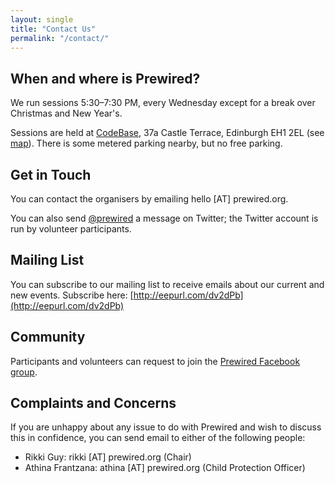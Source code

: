 ```yaml
---
layout: single
title: "Contact Us"
permalink: "/contact/"
---
```

## When and where is Prewired?

We run sessions 5:30&ndash;7:30 PM, every Wednesday except for a break over Christmas and New Year's.

Sessions are held at [CodeBase](http://thisiscodebase.com), 37a Castle Terrace, Edinburgh EH1 2EL (see [map](https://www.google.co.uk/maps/place/CodeBase/@55.946414,-3.200923,15z/data=!4m2!3m1!1s0x0:0x5727e05b4321b9f6?sa=X&ei=wNayVLb3KsLP7QbmmYGIBA&ved=0CHQQ_BIwDg)). There is some metered parking nearby, but no free parking.

## Get in Touch

You can contact the organisers by emailing hello [AT] prewired.org.

You can also send [@prewired](http://twitter.com/prewired) a message on Twitter; the Twitter account is run by volunteer participants.


## Mailing List

You can subscribe to our mailing list to receive emails about our current and new events. Subscribe here: [http://eepurl.com/dv2dPb](http://eepurl.com/dv2dPb)

## Community

Participants and volunteers can request to join the [Prewired Facebook group](https://www.facebook.com/groups/prewired).

<!-- We also have an IRC channel (server: irc.imaginarynet.uk, channel: #prewired); you'll need to ask a volunteer for the password. -->

<!-- ## Volunteers

Volunteers can ask for an invite to the `#volunteers` channel on the [Slack](https://slack.com) Prewired team &mdash; this is where we post announcements, etc that might interest volunteers and occasional reminders about sessions. Volunteers also use this channel to chat to other volunteers and ask questions. -->

## Complaints and Concerns

If you are unhappy about any issue to do with Prewired and wish to discuss this in confidence, you can send email to either of the following people:

* Rikki Guy: rikki [AT] prewired.org (Chair)
* Athina Frantzana: athina [AT] prewired.org (Child Protection Officer)
